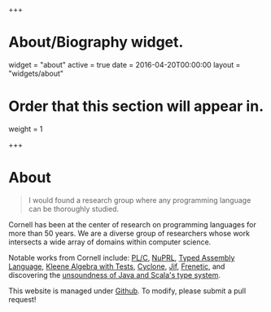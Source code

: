 +++
# About/Biography widget.
widget = "about"
active = true
date = 2016-04-20T00:00:00
layout = "widgets/about"

# Order that this section will appear in.
weight = 1

+++

# About

> I would found a research group where any programming language can be
> thoroughly studied.

Cornell has been at the center of research on programming languages for more
than 50 years. We are a diverse group of researchers whose work intersects a
wide array of domains within computer science.

Notable works from Cornell include:
[PL/C](https://en.wikipedia.org/wiki/PL/C),
[NuPRL](http://www.nuprl.org),
[Typed Assembly Language](https://www.cs.cornell.edu/talc),
[Kleene Algebra with Tests](https://www.cs.cornell.edu/~kozen/Papers/kat.pdf),
[Cyclone](https://cyclone.thelanguage.org),
[Jif](http://www.cs.cornell.edu/jif),
[Frenetic](http://www.frenetic-lang.org),
and discovering the [unsoundness of Java and Scala's type system](http://io.livecode.ch/learn/namin/unsound).

This website is managed under [Github](https://github.com/cornell-pl/pl.cs.cornell.edu). To modify, please submit a pull request!